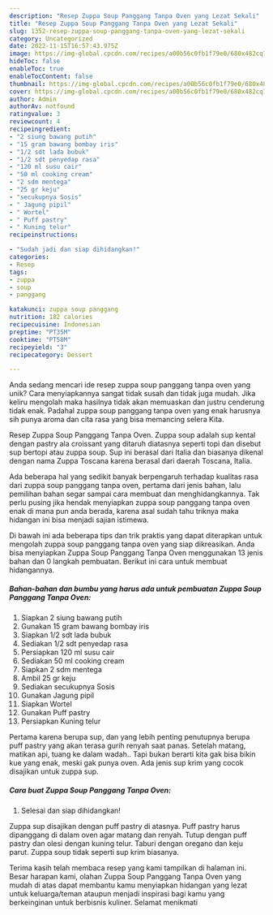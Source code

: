 ```yaml
---
description: "Resep Zuppa Soup Panggang Tanpa Oven yang Lezat Sekali"
title: "Resep Zuppa Soup Panggang Tanpa Oven yang Lezat Sekali"
slug: 1352-resep-zuppa-soup-panggang-tanpa-oven-yang-lezat-sekali
category: Uncategorized
date: 2022-11-15T16:57:43.975Z
image: https://img-global.cpcdn.com/recipes/a00b56c0fb1f79e0/680x482cq70/zuppa-soup-panggang-tanpa-oven-foto-resep-utama.jpg
hideToc: false
enableToc: true
enableTocContent: false
thumbnail: https://img-global.cpcdn.com/recipes/a00b56c0fb1f79e0/680x482cq70/zuppa-soup-panggang-tanpa-oven-foto-resep-utama.jpg
cover: https://img-global.cpcdn.com/recipes/a00b56c0fb1f79e0/680x482cq70/zuppa-soup-panggang-tanpa-oven-foto-resep-utama.jpg
author: Admin
authorAv: notfound
ratingvalue: 3
reviewcount: 4
recipeingredient:
- "2 siung bawang putih"
- "15 gram bawang bombay iris"
- "1/2 sdt lada bubuk"
- "1/2 sdt penyedap rasa"
- "120 ml susu cair"
- "50 ml cooking cream"
- "2 sdm mentega"
- "25 gr keju"
- "secukupnya Sosis"
- " Jagung pipil"
- " Wortel"
- " Puff pastry"
- " Kuning telur"
recipeinstructions:

- "Sudah jadi dan siap dihidangkan!"
categories:
- Resep
tags:
- zuppa
- soup
- panggang

katakunci: zuppa soup panggang 
nutrition: 182 calories
recipecuisine: Indonesian
preptime: "PT35M"
cooktime: "PT58M"
recipeyield: "3"
recipecategory: Dessert

---
```





Anda sedang mencari ide resep zuppa soup panggang tanpa oven yang unik? Cara menyiapkannya sangat tidak susah dan tidak juga mudah. Jika keliru mengolah maka hasilnya tidak akan memuaskan dan justru cenderung tidak enak. Padahal zuppa soup panggang tanpa oven yang enak harusnya sih punya aroma dan cita rasa yang bisa memancing selera Kita.





Resep Zuppa Soup Panggang Tanpa Oven. Zuppa soup adalah sup kental dengan pastry ala croissant yang ditaruh diatasnya seperti topi dan disebut sup bertopi atau zuppa soup. Sup ini berasal dari Italia dan biasanya dikenal dengan nama Zuppa Toscana karena berasal dari daerah Toscana, Italia.

Ada beberapa hal yang sedikit banyak berpengaruh terhadap kualitas rasa dari zuppa soup panggang tanpa oven, pertama dari jenis bahan, lalu pemilihan bahan segar sampai cara membuat dan menghidangkannya. Tak perlu pusing jika hendak menyiapkan zuppa soup panggang tanpa oven enak di mana pun anda berada, karena asal sudah tahu triknya maka hidangan ini bisa menjadi sajian istimewa.






Di bawah ini ada beberapa tips dan trik praktis yang dapat diterapkan untuk mengolah zuppa soup panggang tanpa oven yang siap dikreasikan. Anda bisa menyiapkan Zuppa Soup Panggang Tanpa Oven menggunakan 13 jenis bahan dan 0 langkah pembuatan. Berikut ini cara untuk membuat hidangannya.

<!--inarticleads1-->

##### Bahan-bahan dan bumbu yang harus ada untuk pembuatan Zuppa Soup Panggang Tanpa Oven:

1. Siapkan 2 siung bawang putih
1. Gunakan 15 gram bawang bombay iris
1. Siapkan 1/2 sdt lada bubuk
1. Sediakan 1/2 sdt penyedap rasa
1. Persiapkan 120 ml susu cair
1. Sediakan 50 ml cooking cream
1. Siapkan 2 sdm mentega
1. Ambil 25 gr keju
1. Sediakan secukupnya Sosis
1. Gunakan  Jagung pipil
1. Siapkan  Wortel
1. Gunakan  Puff pastry
1. Persiapkan  Kuning telur


Pertama karena berupa sup, dan yang lebih penting penutupnya berupa puff pastry yang akan terasa gurih renyah saat panas. Setelah matang, matikan api, tuang ke dalam wadah.. Tapi bukan berarti kita gak bisa bikin kue yang enak, meski gak punya oven. Ada jenis sup krim yang cocok disajikan untuk zuppa sup. 

<!--inarticleads2-->

##### Cara buat Zuppa Soup Panggang Tanpa Oven:


1. Selesai dan siap dihidangkan!

Zuppa sup disajikan dengan puff pastry di atasnya. Puff pastry harus dipanggang di dalam oven agar matang dan renyah. Tutup dengan puff pastry dan olesi dengan kuning telur. Taburi dengan oregano dan keju parut. Zuppa soup tidak seperti sup krim biasanya. 

Terima kasih telah membaca resep yang kami tampilkan di halaman ini. Besar harapan kami, olahan Zuppa Soup Panggang Tanpa Oven yang mudah di atas dapat membantu kamu menyiapkan hidangan yang lezat untuk keluarga/teman ataupun menjadi inspirasi bagi kamu yang berkeinginan untuk berbisnis kuliner. Selamat menikmati
